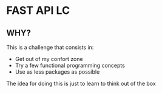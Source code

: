 # FAST API LC

## WHY?

This is a challenge that consists in:
- Get out of my confort zone
- Try a few functional programming concepts
- Use as less packages as possible


The idea for doing this is just to learn to think out of the box
